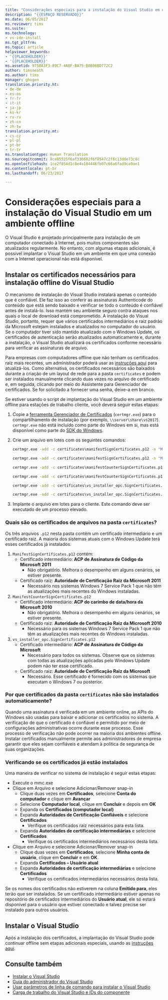 ```yaml
---
title: "Considerações especiais para a instalação do Visual Studio em um ambiente offline | Microsoft Docs"
description: "{{ESPAÇO RESERVADO}}"
ms.date: 06/05/2017
ms.reviewer: tims
ms.suite: 
ms.technology:
- vs-ide-install
ms.tgt_pltfrm: 
ms.topic: article
helpviewer_keywords:
- '{{PLACEHOLDER}}'
- '{{PLACEHOLDER}}'
ms.assetid: 9750A3F3-89C7-4A8F-BA75-B0B06BD772C2
author: timsneath
ms.author: tims
manager: ghogen
translation.priority.ht:
- de-de
- es-es
- fr-fr
- it-it
- ja-jp
- ko-kr
- ru-ru
- zh-cn
- zh-tw
translation.priority.mt:
- cs-cz
- pl-pl
- pt-br
- tr-tr
ms.translationtype: Human Translation
ms.sourcegitcommit: 8ce85525f6af336682f6f8547c2f6c13dde73c8c
ms.openlocfilehash: 1ce2f854d1c8e4a184446fb07c66a6fad9ca9ae1
ms.contentlocale: pt-br
ms.lasthandoff: 06/23/2017

---
```

# <a name="special-considerations-for-installing-visual-studio-in-an-offline-environment"></a>Considerações especiais para a instalação do Visual Studio em um ambiente offline

O Visual Studio é projetado principalmente para instalação de um computador conectado à Internet, pois muitos componentes são atualizados regularmente. No entanto, com algumas etapas adicionais, é possível implantar o Visual Studio em um ambiente em que uma conexão com a Internet operacional não está disponível.

## <a name="install-certificates-needed-for-visual-studio-offline-installation"></a>Instalar os certificados necessários para instalação offline do Visual Studio
O mecanismo de instalação do Visual Studio instalará apenas o conteúdo que é confiável. Ele faz isso ao conferir as assinaturas Authenticode do conteúdo que está sendo baixado e verificar se todo o conteúdo é confiável antes de instalá-lo. Isso mantém seu ambiente seguro contra ataques nos quais o local de download está comprometido. A instalação do Visual Studio, portanto, requer que vários certificados intermediários e raiz padrão da Microsoft estejam instalados e atualizados no computador do usuário. Se o computador tiver sido mantido atualizado com o Windows Update, os certificados de autenticação serão atualizados automaticamente e, durante a instalação, o Visual Studio atualizará os certificados conforme necessário para verificar as assinaturas de arquivo. 

Para empresas com computadores offline que não tenham os certificados raiz mais recentes, um administrador poderá usar as [instruções aqui](https://technet.microsoft.com/en-us/library/dn265983.aspx) para atualizá-los. Como alternativa, os certificados necessários são baixados durante a criação de um layout de rede para a pasta `certificates` e podem ser instalados manualmente clicando duas vezes no arquivo de certificado e, em seguida, clicando por meio do Assistente para Gerenciador de certificados. Se for solicitado a fornecer uma senha, deixe-a em branco.

Se estiver usando o script de implantação do Visual Studio em um ambiente offline para estações de trabalho cliente, você deverá seguir estas etapas:

1. Copie a [ferramenta Gerenciador de Certificados](https://msdn.microsoft.com/en-us/library/e78byta0.aspx) (`certmgr.exe`) para o compartilhamento de instalação (por exemplo, `\\server\share\vs2017`). `certmgr.exe` não está incluído como parte do Windows em si, mas está disponível como parte do [SDK do Windows](https://developer.microsoft.com/en-US/windows/downloads/windows-10-sdk). 

2. Crie um arquivo em lotes com os seguintes comandos:

   ```cmd
   certmgr.exe -add -c certificates\manifestSignCertificates.p12 -n "Microsoft Code Signing PCA 2011" -s -r LocalMachine CA
   
   certmgr.exe -add -c certificates\manifestSignCertificates.p12 -n "Microsoft Root Certificate Authority" -s -r LocalMachine root
   
   certmgr.exe -add -c certificates\manifestCounterSignCertificates.p12 -n "Microsoft Time-Stamp PCA 2010" -s -r LocalMachine CA
   
   certmgr.exe -add -c certificates\manifestCounterSignCertificates.p12 -n "Microsoft Root Certificate Authority" -s -r LocalMachine root
   
   certmgr.exe -add -c certificates\vs_installer_opc.SignCertificates.p12 -n "Microsoft Code Signing PCA" -s -r LocalMachine CA
   
   certmgr.exe -add -c certificates\vs_installer_opc.SignCertificates.p12 -n "Microsoft Root Certificate Authority" -s -r LocalMachine root
   ```

3. Implante o arquivo em lotes para o cliente. Este comando deve ser executado de um processo elevado.

### <a name="what-are-the-certificates-files-in-the-certificates-folder"></a>Quais são os certificados de arquivos na pasta `certificates`?
Os três arquivos `.p12` nesta pasta contêm um certificado intermediário e um certificado raiz. A maioria dos sistemas atuais com o Windows Update terá esses certificados já instalados.

1. `ManifestSignCertificates.p12` contém:
    * Certificado intermediário: **ACP de Assinatura de Código da Microsoft 2011**
        * Não obrigatório. Melhora o desempenho em alguns cenários, se estiver presente.
    * Certificado raiz: **Autoridade de Certificação Raiz da Microsoft 2011**
        * Necessário nos sistemas Windows 7 Service Pack 1 que não têm as atualizações mais recentes do Windows instaladas.
2. `ManifestCounterSignCertificates.p12`
    * Certificado intermediário: **ACP do carimbo de data/hora da Microsoft 2010**
        * Não obrigatório. Melhora o desempenho em alguns cenários, se estiver presente.
    * Certificado raiz: **Autoridade de Certificação Raiz da Microsoft 2010**
        * Necessário para os sistemas Windows 7 Service Pack 1 que não têm as atualizações mais recentes do Windows instaladas.
3. `vs_installer_opc.SignCertificates.p12`
    * Certificado intermediário: **ACP de Assinatura de Código da Microsoft**
        * Necessário para todos os sistemas. Observe que os sistemas com todas as atualizações aplicadas pelo Windows Update podem não ter esse certificado.
    * Certificado raiz: **Autoridade de Certificação Raiz da Microsoft**
        * Necessário. Esse certificado é fornecido com os sistemas que executam o Windows 7 ou posterior.

### <a name="why-are-the-certificates-from-the-certificates-folder-not-installed-automatically"></a>Por que certificados da pasta `certificates` não são instalados automaticamente?
Quando uma assinatura é verificada em um ambiente online, as APIs do Windows são usadas para baixar e adicionar os certificados no sistema. A verificação de que o certificado é confiável e permitido por meio de configurações administrativas ocorre durante esse processo. Esse processo de verificação não pode ocorrer na maioria dos ambientes offline. Instalar certificados manualmente permite aos administradores de empresa garantir que eles sejam confiáveis e atendam à política de segurança de suas organizações.

### <a name="checking-if-certificates-are-already-installed"></a>Verificando se os certificados já estão instalados
Uma maneira de verificar no sistema de instalação é seguir estas etapas:
* Execute o mmc.exe
* Clique em Arquivo e selecione Adicionar/Remover snap-in
  * Clique duas vezes em **Certificados**, selecione **Conta do computador** e clique em **Avançar**
  * Selecione **Computador local**, clique em **Concluir** e depois em **OK**
  * Expanda os **Certificados (computador local)**
  * Expanda **Autoridades de Certificação Confiáveis** e selecione **Certificados**
    * Verifique os certificados raiz necessários para esta lista.
  * Expanda **Autoridades de certificação intermediárias** e selecione **Certificados**
    * Verifique os certificados intermediários necessários desta lista.
* Clique em Arquivo e selecione Adicionar/Remover snap-in
  * Clique duas vezes em **Certificados**, selecione **Minha conta de usuário**, clique em **Concluir** e em **OK**.
  * Expanda **Certificados – Usuário atual**
  * Expanda **Autoridades de certificação intermediárias** e selecione **Certificados**
    * Verifique os certificados intermediários necessários desta lista.
    
Se os nomes dos certificados não estiverem na coluna **Emitido para**, eles terão que ser instalados.  Se um certificado intermediário estiver apenas no repositório de certificados intermediários do **Usuário atual**, ele só estará disponível para o usuário que estiver conectado e talvez precise ser instalado para outros usuários.

## <a name="install-visual-studio"></a>Instalar o Visual Studio
Após a instalação dos certificados, a implantação do Visual Studio pode continuar offline sem etapas adicionais especiais, usando as [instruções aqui](create-a-network-installation-of-visual-studio.md#deploying-from-a-network-installation).


## <a name="see-also"></a>Consulte também
* [Instalar o Visual Studio](install-visual-studio.md)
* [Guia do administrador do Visual Studio](visual-studio-administrator-guide.md)
* [Usar parâmetros de linha de comando para instalar o Visual Studio](use-command-line-parameters-to-install-visual-studio.md)
* [Carga de trabalho do Visual Studio e IDs do componente](workload-and-component-ids.md)

